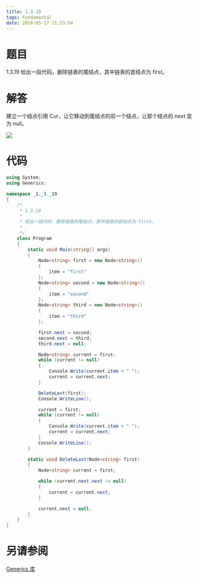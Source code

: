 ```yaml
---
title: 1.3.19
tags: Fundamental
date: 2018-05-17 21:53:54
---
```


# 题目

1.3.19
给出一段代码，删除链表的尾结点，其中链表的首结点为 first。

# 解答

建立一个结点引用 Cur，让它移动到尾结点的前一个结点，让那个结点的 next 变为 null。

![](./linkedlist.png)

# 代码

```csharp
using System;
using Generics;

namespace _1._3._19
{
    /*
     * 1.3.19
     * 
     * 给出一段代码，删除链表的尾结点，其中链表的首结点为 first。
     * 
     */
    class Program
    {
        static void Main(string[] args)
        {
            Node<string> first = new Node<string>()
            {
                item = "first"
            };
            Node<string> second = new Node<string>()
            {
                item = "second"
            };
            Node<string> third = new Node<string>()
            {
                item = "third"
            };

            first.next = second;
            second.next = third;
            third.next = null;

            Node<string> current = first;
            while (current != null)
            {
                Console.Write(current.item + " ");
                current = current.next;
            }

            DeleteLast(first);
            Console.WriteLine();

            current = first;
            while (current != null)
            {
                Console.Write(current.item + " ");
                current = current.next;
            }
            Console.WriteLine();
        }

        static void DeleteLast(Node<string> first)
        {
            Node<string> current = first;

            while (current.next.next != null)
            {
                current = current.next;
            }

            current.next = null;
        }
    }
}
```

# 另请参阅

[Generics 库](https://github.com/ikesnowy/Algorithms-4th-Edition-in-Csharp/tree/master/1%20Fundamental/1.3/Generics)